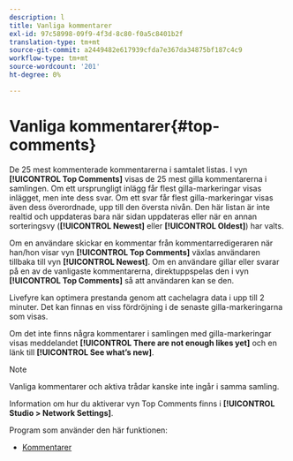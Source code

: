 ```yaml
---
description: l
title: Vanliga kommentarer
exl-id: 97c58998-09f9-4f3d-8c80-f0a5c8401b2f
translation-type: tm+mt
source-git-commit: a2449482e617939cfda7e367da34875bf187c4c9
workflow-type: tm+mt
source-wordcount: '201'
ht-degree: 0%

---
```


# Vanliga kommentarer{#top-comments}

De 25 mest kommenterade kommentarerna i samtalet listas. I vyn **[!UICONTROL Top Comments]** visas de 25 mest gilla kommentarerna i samlingen. Om ett ursprungligt inlägg får flest gilla-markeringar visas inlägget, men inte dess svar. Om ett svar får flest gilla-markeringar visas även dess överordnade, upp till den översta nivån. Den här listan är inte realtid och uppdateras bara när sidan uppdateras eller när en annan sorteringsvy (**[!UICONTROL Newest]** eller **[!UICONTROL Oldest]**) har valts.

Om en användare skickar en kommentar från kommentarredigeraren när han/hon visar vyn **[!UICONTROL Top Comments]** växlas användaren tillbaka till vyn **[!UICONTROL Newest]**. Om en användare gillar eller svarar på en av de vanligaste kommentarerna, direktuppspelas den i vyn **[!UICONTROL Top Comments]** så att användaren kan se den.

Livefyre kan optimera prestanda genom att cachelagra data i upp till 2 minuter. Det kan finnas en viss fördröjning i de senaste gilla-markeringarna som visas.

Om det inte finns några kommentarer i samlingen med gilla-markeringar visas meddelandet **[!UICONTROL There are not enough likes yet]** och en länk till **[!UICONTROL See what’s new]**.

>[!NOTE]
>
>Vanliga kommentarer och aktiva trådar kanske inte ingår i samma samling.

Information om hur du aktiverar vyn Top Comments finns i **[!UICONTROL Studio > Network Settings]**.

Program som använder den här funktionen:

* [Kommentarer](/help/using/c-about-apps/c-comments/c-comments.md)
